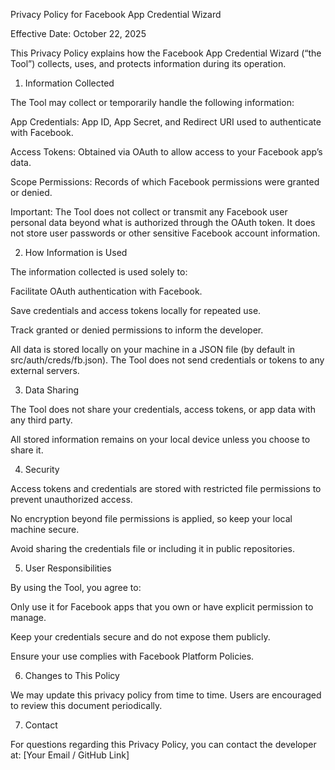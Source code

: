 Privacy Policy for Facebook App Credential Wizard

Effective Date: October 22, 2025

This Privacy Policy explains how the Facebook App Credential Wizard (“the Tool”) collects, uses, and protects information during its operation.

1. Information Collected

The Tool may collect or temporarily handle the following information:

App Credentials: App ID, App Secret, and Redirect URI used to authenticate with Facebook.

Access Tokens: Obtained via OAuth to allow access to your Facebook app’s data.

Scope Permissions: Records of which Facebook permissions were granted or denied.

Important: The Tool does not collect or transmit any Facebook user personal data beyond what is authorized through the OAuth token. It does not store user passwords or other sensitive Facebook account information.

2. How Information is Used

The information collected is used solely to:

Facilitate OAuth authentication with Facebook.

Save credentials and access tokens locally for repeated use.

Track granted or denied permissions to inform the developer.

All data is stored locally on your machine in a JSON file (by default in src/auth/creds/fb.json). The Tool does not send credentials or tokens to any external servers.

3. Data Sharing

The Tool does not share your credentials, access tokens, or app data with any third party.

All stored information remains on your local device unless you choose to share it.

4. Security

Access tokens and credentials are stored with restricted file permissions to prevent unauthorized access.

No encryption beyond file permissions is applied, so keep your local machine secure.

Avoid sharing the credentials file or including it in public repositories.

5. User Responsibilities

By using the Tool, you agree to:

Only use it for Facebook apps that you own or have explicit permission to manage.

Keep your credentials secure and do not expose them publicly.

Ensure your use complies with Facebook Platform Policies.

6. Changes to This Policy

We may update this privacy policy from time to time. Users are encouraged to review this document periodically.

7. Contact

For questions regarding this Privacy Policy, you can contact the developer at:
[Your Email / GitHub Link]
